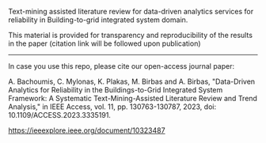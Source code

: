 Text-mining assisted literature review for data-driven analytics services for reliability in Building-to-grid integrated system domain.

This material is provided for transparency and reproducibility of the results in the paper (citation link will be followed upon publication) 



------------------------------------------------------------------------------------------------------------------------

In case you use this repo, please cite our open-access journal paper:

A. Bachoumis, C. Mylonas, K. Plakas, M. Birbas and A. Birbas, "Data-Driven Analytics for Reliability in the Buildings-to-Grid Integrated System Framework: A Systematic Text-Mining-Assisted Literature Review and Trend Analysis," in IEEE Access, vol. 11, pp. 130763-130787, 2023, doi: 10.1109/ACCESS.2023.3335191.



https://ieeexplore.ieee.org/document/10323487




